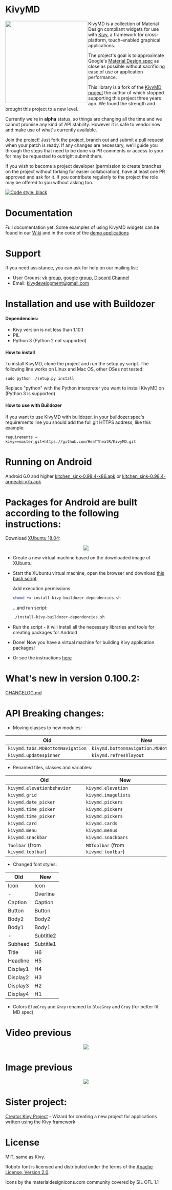 KivyMD
======

<img align="left" height="256" src="https://github.com/HeaTTheatR/KivyMD/blob/master/kivymd/images/kivy-logo-white-512.png"/>

KivyMD is a collection of Material Design compliant widgets for use with [Kivy](http://kivy.org), a framework for cross-platform, touch-enabled graphical applications.

The project's goal is to approximate Google's [Material Design spec](https://www.google.com/design/spec/material-design/introduction.html) as close as possible without sacrificing ease of use or application performance.

This library is a fork of the [KivyMD project](https://gitlab.com/kivymd/KivyMD) the author of which stopped supporting this project three years ago. We found the strength and brought this project to a new level.

Currently we're in **alpha** status, so things are changing all the time and we cannot promise any kind of API stability. However it is safe to vendor now and make use of what's currently available.

Join the project! Just fork the project, branch out and submit a pull request when your patch is ready. If any changes are necessary, we'll guide you through the steps that need to be done via PR comments or access to your for may be requested to outright submit them.

If you wish to become a project developer (permission to create branches on the project without forking for easier collaboration), have at least one PR approved and ask for it. If you contribute regularly to the project the role may be offered to you without asking too.

[![Code style: black](https://img.shields.io/badge/code%20style-black-000000.svg)](https://github.com/psf/black)

Documentation
=============

Full documentation yet. Some examples of using KivyMD widgets can be found in our [Wiki](https://github.com/HeaTTheatR/KivyMD/wiki) and in the code of the [demo applications](https://github.com/HeaTTheatR/KivyMD/tree/master/demos/kitchen_sink/demo_apps)

Support
=======
If you need assistance, you can ask for help on our mailing list:

* User Groups: [vk group](https://vk.com/kivy_development), [google group](https://groups.google.com/forum/#!categories/kivymd-users-support), [Discord Channel](https://discord.gg/TegSJDD)
* Email: kivydevelopment@gmail.com


Installation and use with Buildozer
===================================

#### Dependencies:
* Kivy version is not less than 1.10.1
* PIL
* Python 3 (Python 2 not supported)

#### How to install

To install KivyMD, clone the project and run the setup.py script. The following line works on Linux and Mac OS, other OSes not tested:

    sudo python ./setup.py install

Replace "python" with the Python interpreter you want to install KivyMD on (Python 3 is supported)


#### How to use with Buildozer

If you want to use KivyMD with buildozer, in your buildozer.spec's requirements line you should add the full git HTTPS address, like this example:

    requirements = kivy==master,git+https://github.com/HeaTTheatR/KivyMD.git

Running on Android
==================
Android 6.0 and higher [kitchen_sink-0.98.4-x86.apk](https://github.com/HeaTTheatR/KivyMD-data/tree/master/bin/x86) or [kitchen_sink-0.98.4-armeabi-v7a.apk](https://github.com/HeaTTheatR/KivyMD-data/tree/master/bin/armeabi-v7a)

<a id=“anchor”>Packages for Android are built according to the following instructions:</a>
=======================================================================

Download [XUbuntu 18.04](https://xubuntu.org/release/18-04/):

<p align="center">
    <a href="https://xubuntu.org/release/18-04/"><img src="https://github.com/HeaTTheatR/KivyMD-data/blob/master/gallery/XUBUNTU.png"></a>
</p>

* Create a new virtual machine based on the downloaded image of XUbuntu
* Start the XUbuntu virtual machine, open the browser and download [this bash script](https://github.com/HeaTTheatR/KivyMD-data/blob/master/install-kivy-buildozer-dependencies.sh):

    Add execution permissions:
    ```bash
    chmod +x install-kivy-buildozer-dependencies.sh
    ```
    ...and run script:

    ```bash
    ./install-kivy-buildozer-dependencies.sh
    ```

* Run the script - it will install all the necessary libraries and tools for creating packages for Android
* Done! Now you have a virtual machine for building Kivy application packages!
* Or see the instructions [here](https://github.com/zaemiel/kivy-buildozer-installer)

What's new in version 0.100.2:
============================
[CHANGELOG.md](https://github.com/HeaTTheatR/KivyMD/blob/master/CHANGELOG.md)

API Breaking changes:
=====================
* Moving classes to new modules:

| Old                                                  | New                                                |
|------------------------------------------------------|----------------------------------------------------|
| `kivymd.tabs.MDBottomNavigation`                     | `kivymd.bottomnavigation.MDBottomNavigation`       |
| `kivymd.updatespinner`                               | `kivymd.refreshlayout`                             |

* Renamed files, classes and variables:

| Old                                                  | New                                 |
|------------------------------------------------------|-------------------------------------|
| `kivymd.elevationbehavior`                           | `kivymd.elevation`                  |
| `kivymd.grid`                                        | `kivymd.imagelists`                 |
| `kivymd.date_picker`                                 | `kivymd.pickers`                    |
| `kivymd.time_picker`                                 | `kivymd.pickers`                    |
| `kivymd.time_picker`                                 | `kivymd.pickers`                    |
| `kivymd.card`                                        | `kivymd.cards`                      |
| `kivymd.menu`                                        | `kivymd.menus`                      |
| `kivymd.snackbar`                                    | `kivymd.snackbars`                  |
| `Toolbar` (from `kivymd.toolbar`)                    | `MDToolbar` (from `kivymd.toolbar`) |

* Changed font styles:

| Old      | New       |
|----------|-----------|
| Icon     | Icon      |
| -        | Overline  |
| Caption  | Caption   |
| Button   | Button    |
| Body2    | Body2     |
| Body1    | Body1     |
| -        | Subtitle2 |
| Subhead  | Subtitle1 |
| Title    | H6        |
| Headline | H5        |
| Display1 | H4        |
| Display2 | H3        |
| Display3 | H2        |
| Display4 | H1        |

* Colors `BlueGrey` and `Grey` renamed to `BlueGray` and `Gray` (for better fit MD spec)


Video previous
==============
<p align="center">
    <a href="https://www.youtube.com/watch?v=oOTdQ-FHeSw&t=4s"><img src="https://github.com/HeaTTheatR/KivyMD-data/blob/master/gallery/prevideo.png"></a>
</p>

Image previous
==============
<p align="center">
    <img src="https://github.com/HeaTTheatR/KivyMD-data/blob/master/gallery/previous.png">
</p>

Sister project:
==============

[Creator Kivy Project](https://github.com/HeaTTheatR/CreatorKivyProject) - Wizard for creating a new project for applications written using the Kivy framework

License
=======

MIT, same as Kivy.

Roboto font is licensed and distributed under the terms of the [Apache License, Version 2.0](https://www.apache.org/licenses/LICENSE-2.0).

Icons by the materialdesignicons.com community covered by SIL OFL 1.1
